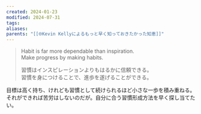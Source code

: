 ```yaml
---
created: 2024-01-23
modified: 2024-07-31
tags: 
aliases: 
parents: "[[🌐Kevin Kellyによるもっと早く知っておきたかった知恵]]"
---
```

> Habit is far more dependable than inspiration.  
> Make progress by making habits.
> 
> 習慣はインスピレーションよりもはるかに信頼できる。  
> 習慣を身につけることで、進歩を遂げることができる。

目標は高く持ち、けれども習慣として続けられるほど小さな一歩を積み重ねる。  
それができれば苦労はしないのだが。自分に合う習慣形成方法を早く探し当てたい。